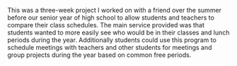 This was a three-week project I worked on with a friend over the summer before our senior year of high school to allow students and teachers to compare their class schedules. The main service provided was that students wanted to more easily see who would be in their classes and lunch periods during the year. Additionally students could use this program to schedule meetings with teachers and other students for meetings and group projects during the year based on common free periods.